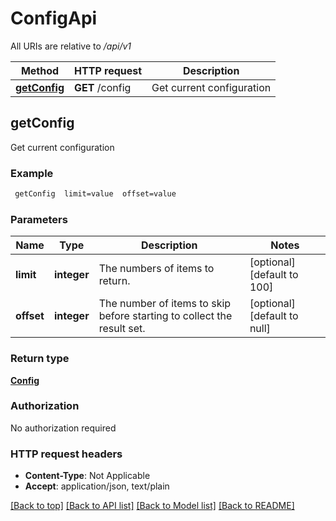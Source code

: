 # ConfigApi

All URIs are relative to */api/v1*

Method | HTTP request | Description
------------- | ------------- | -------------
[**getConfig**](ConfigApi.md#getConfig) | **GET** /config | Get current configuration



## getConfig

Get current configuration

### Example

```bash
 getConfig  limit=value  offset=value
```

### Parameters


Name | Type | Description  | Notes
------------- | ------------- | ------------- | -------------
 **limit** | **integer** | The numbers of items to return. | [optional] [default to 100]
 **offset** | **integer** | The number of items to skip before starting to collect the result set. | [optional] [default to null]

### Return type

[**Config**](Config.md)

### Authorization

No authorization required

### HTTP request headers

- **Content-Type**: Not Applicable
- **Accept**: application/json, text/plain

[[Back to top]](#) [[Back to API list]](../README.md#documentation-for-api-endpoints) [[Back to Model list]](../README.md#documentation-for-models) [[Back to README]](../README.md)

